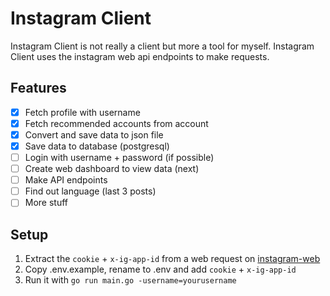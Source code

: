 # Instagram Client

Instagram Client is not really a client but more a tool for myself.
Instagram Client uses the instagram web api endpoints to make requests.

## Features

- [x] Fetch profile with username
- [x] Fetch recommended accounts from account
- [x] Convert and save data to json file
- [x] Save data to database (postgresql)
- [ ] Login with username + password (if possible)
- [ ] Create web dashboard to view data (next)
- [ ] Make API endpoints
- [ ] Find out language (last 3 posts)
- [ ] More stuff

## Setup

1. Extract the `cookie` + `x-ig-app-id` from a web request on [instagram-web](https://instagram.com)
2. Copy .env.example, rename to .env and add `cookie` + `x-ig-app-id`
3. Run it with `go run main.go -username=yourusername`
